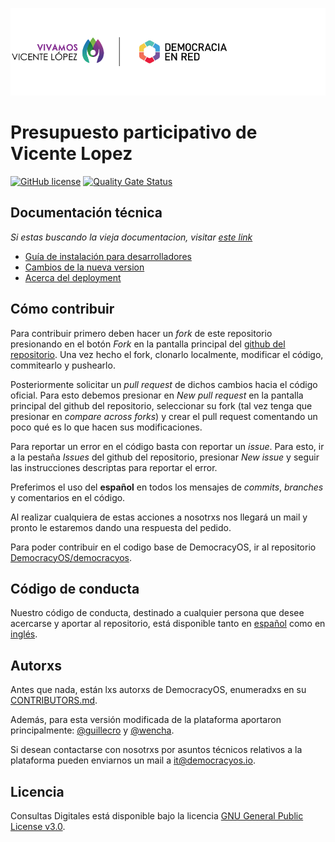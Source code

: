 ![Header](docs/header-doc.png)

# Presupuesto participativo de Vicente Lopez
[![GitHub license](https://img.shields.io/github/license/DemocraciaEnRed/vicentelopez)](https://github.com/DemocraciaEnRed/vicentelopez/blob/master/LICENSE)
[![Quality Gate Status](https://sonarcloud.io/api/project_badges/measure?project=DemocraciaEnRed_vicentelopez&metric=alert_status)](https://sonarcloud.io/dashboard?id=DemocraciaEnRed_vicentelopez)

## Documentación técnica
*Si estas buscando la vieja documentacion, visitar [este link](/docs/old_docs)*

- [Guía de instalación para desarrolladores](/docs/development.md)
- [Cambios de la nueva version](/docs/new-version.md)
- [Acerca del deployment](/docs/deployment.md)



## Cómo contribuir
Para contribuir primero deben hacer un _fork_ de este repositorio presionando en el botón _Fork_ en la pantalla principal del [github del repositorio](https://github.com/DemocraciaEnRed/consultas-digitales). Una vez hecho el fork, clonarlo localmente, modificar el código, commitearlo y pushearlo.

Posteriormente solicitar un _pull request_ de dichos cambios hacia el código oficial. Para esto debemos presionar en _New pull request_ en la pantalla principal del github del repositorio, seleccionar su fork (tal vez tenga que presionar en _compare across forks_) y crear el pull request comentando un poco qué es lo que hacen sus modificaciones.

Para reportar un error en el código basta con reportar un _issue_. Para esto, ir a la pestaña _Issues_ del github del repositorio, presionar _New issue_ y seguir las instrucciones descriptas para reportar el error.

Preferimos el uso del __español__ en todos los mensajes de _commits_, _branches_ y comentarios en el código.

Al realizar cualquiera de estas acciones a nosotrxs nos llegará un mail y pronto le estaremos dando una respuesta del pedido.

Para poder contribuir en el codigo base de DemocracyOS, ir al repositorio [DemocracyOS/democracyos](https://github.com/DemocracyOS/democracyos).

## Código de conducta
Nuestro código de conducta, destinado a cualquier persona que desee acercarse y aportar al repositorio, está disponible tanto en [español](CODIGO_DE_CONDUCTA.md) como en [inglés](CODE_OF_CONDUCT.md).

## Autorxs
Antes que nada, están lxs autorxs de DemocracyOS, enumeradxs en su [CONTRIBUTORS.md](https://github.com/DemocracyOS/app/blob/master/CONTRIBUTORS.md).

Además, para esta versión modificada de la plataforma aportaron principalmente: [@guillecro](https://github.com/guillecro) y [@wencha](https://github.com/wencha).

Si desean contactarse con nosotrxs por asuntos técnicos relativos a la plataforma pueden enviarnos un mail a [it@democracyos.io](mailto:it@democracyos.io).
## Licencia
Consultas Digitales está disponible bajo la licencia [GNU General Public License v3.0](LICENSE).
